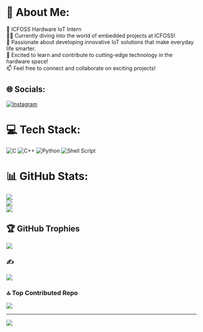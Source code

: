 # 💫 About Me:
🌟 ICFOSS Hardware IoT Intern<br>👩‍💻 Currently diving into the world of embedded projects at ICFOSS! <br>🔧 Passionate about developing innovative IoT solutions that make everyday life smarter. <br>🚀 Excited to learn and contribute to cutting-edge technology in the hardware space! <br>📫 Feel free to connect and collaborate on exciting projects! 


## 🌐 Socials:
[![Instagram](https://img.shields.io/badge/Instagram-%23E4405F.svg?logo=Instagram&logoColor=white)](https://instagram.com/jus_a_suburban_kid) 

# 💻 Tech Stack:
![C](https://img.shields.io/badge/c-%2300599C.svg?style=for-the-badge&logo=c&logoColor=white) ![C++](https://img.shields.io/badge/c++-%2300599C.svg?style=for-the-badge&logo=c%2B%2B&logoColor=white) ![Python](https://img.shields.io/badge/python-3670A0?style=for-the-badge&logo=python&logoColor=ffdd54) ![Shell Script](https://img.shields.io/badge/shell_script-%23121011.svg?style=for-the-badge&logo=gnu-bash&logoColor=white)
# 📊 GitHub Stats:
![](https://github-readme-stats.vercel.app/api?username=Suburbankid&theme=dark&hide_border=false&include_all_commits=false&count_private=false)<br/>
![](https://github-readme-streak-stats.herokuapp.com/?user=Suburbankid&theme=dark&hide_border=false)<br/>
![](https://github-readme-stats.vercel.app/api/top-langs/?username=Suburbankid&theme=dark&hide_border=false&include_all_commits=false&count_private=false&layout=compact)

## 🏆 GitHub Trophies
![](https://github-profile-trophy.vercel.app/?username=roohiths8045&theme=radical&no-frame=false&no-bg=true&margin-w=4)

### ✍️ 
![](https://quotes-github-readme.vercel.app/api?type=horizontal&theme=radical)

### 🔝 Top Contributed Repo
![](https://github-contributor-stats.vercel.app/api?username=roohiths8045&limit=5&theme=dark&combine_all_yearly_contributions=true)

---
[![](https://visitcount.itsvg.in/api?id=Suburbankid&icon=0&color=0)](https://visitcount.itsvg.in)

<!-- Proudly created with GPRM ( https://gprm.itsvg.in ) -->
